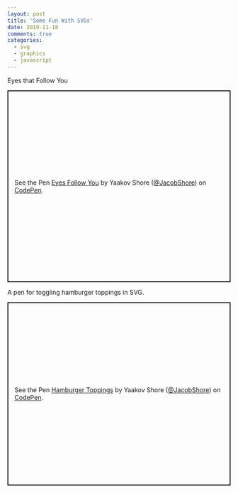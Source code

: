 ```yaml
---
layout: post
title: 'Some Fun With SVGs'
date: 2019-11-18
comments: true
categories:
  - svg
  - graphics
  - javascript
---
```


Eyes that Follow You

<p class="codepen" data-height="700" data-theme-id="default" data-default-tab="result" data-user="JacobShore" data-slug-hash="YzzdRJj" style="height: 432px; box-sizing: border-box; display: flex; align-items: center; justify-content: center; border: 2px solid; margin: 1em 0; padding: 1em;" data-pen-title="Eyes Follow You">
  <span>See the Pen <a href="https://codepen.io/JacobShore/pen/YzzdRJj">
  Eyes Follow You</a> by Yaakov Shore (<a href="https://codepen.io/JacobShore">@JacobShore</a>)
  on <a href="https://codepen.io">CodePen</a>.</span>
</p>
<script async src="https://static.codepen.io/assets/embed/ei.js"></script>

A pen for toggling hamburger toppings in SVG.

<p class="codepen" data-height="413" data-theme-id="default" data-default-tab="result" data-user="JacobShore" data-slug-hash="zYYyzZo" style="height: 413px; box-sizing: border-box; display: flex; align-items: center; justify-content: center; border: 2px solid; margin: 1em 0; padding: 1em;" data-pen-title="Hamburger Toppings">
  <span>See the Pen <a href="https://codepen.io/JacobShore/pen/zYYyzZo">
  Hamburger Toppings</a> by Yaakov Shore (<a href="https://codepen.io/JacobShore">@JacobShore</a>)
  on <a href="https://codepen.io">CodePen</a>.</span>
</p>
<script async src="https://static.codepen.io/assets/embed/ei.js"></script>
